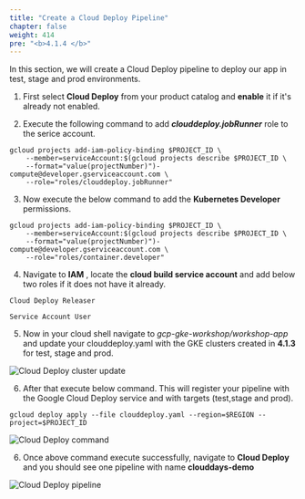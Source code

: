 ```yaml
---
title: "Create a Cloud Deploy Pipeline"
chapter: false
weight: 414
pre: "<b>4.1.4 </b>"
---
```


In this section, we will create a Cloud Deploy pipeline to deploy our app in test, stage and prod environments.

1. First select **Cloud Deploy** from your product catalog and **enable** it if it's already not enabled.

2. Execute the following  command to add ***clouddeploy.jobRunner*** role to the serice account.

```
gcloud projects add-iam-policy-binding $PROJECT_ID \
    --member=serviceAccount:$(gcloud projects describe $PROJECT_ID \
    --format="value(projectNumber)")-compute@developer.gserviceaccount.com \
    --role="roles/clouddeploy.jobRunner"
```

3. Now execute the below command to add the **Kubernetes Developer** permissions.

```
gcloud projects add-iam-policy-binding $PROJECT_ID \
    --member=serviceAccount:$(gcloud projects describe $PROJECT_ID \
    --format="value(projectNumber)")-compute@developer.gserviceaccount.com \
    --role="roles/container.developer"
```

4. Navigate to **IAM** , locate the **cloud build service account** and add below two roles if it does not have it already.

```
Cloud Deploy Releaser
```
```
Service Account User
```

5. Now in your cloud shell navigate to _gcp-gke-workshop/workshop-app_ and update your clouddeploy.yaml with the GKE clusters created in **4.1.3** for test, stage and prod.

![Cloud Deploy cluster update](/images/cloud-deploy-cluster-update.png)


6. After that execute below command. This will register your pipeline with the Google Cloud Deploy service and with targets (test,stage and prod).

```
gcloud deploy apply --file clouddeploy.yaml --region=$REGION --project=$PROJECT_ID
```
![Cloud Deploy command](/images/cloud-deploy-pipeline-create.png)

6. Once above command execute successfully, navigate to **Cloud Deploy** and you should see one pipeline with name **clouddays-demo**

![Cloud Deploy pipeline](/images/cloud-deploy-pipeline-view.png)

